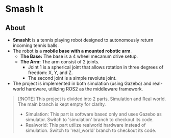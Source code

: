 # Smash It

## About
* **SmashIt** is a tennis playing robot designed to autonomously return incoming tennis balls.
* The robot is a **mobile base with a mounted robotic arm**.
    * **The Base:** The base is a 4 wheel mecanum drive setup.
    * **The Arm:** The arm consist of 2 joints.
      *  Joint 1 is a spherical joint that allows rotation in three degrees of freedom: X, Y, and Z.
      *  The second joint is a simple revolute joint. 
* The project is implemented in both simulation (using Gazebo) and real-world hardware, utilizing ROS2 as the middleware framework.
  
>  [!NOTE]
> This project is divided into 2 parts, Simulation and Real world. The main branch is kept empty for clarity. 
> * Simulation: This part is software based only and uses Gazebo as simulator. Switch to 'simulation' branch to checkout its code.
> * Realworld: This part utilize realworld hardware instead of simulation. Switch to 'real_world' branch to checkout its code.
